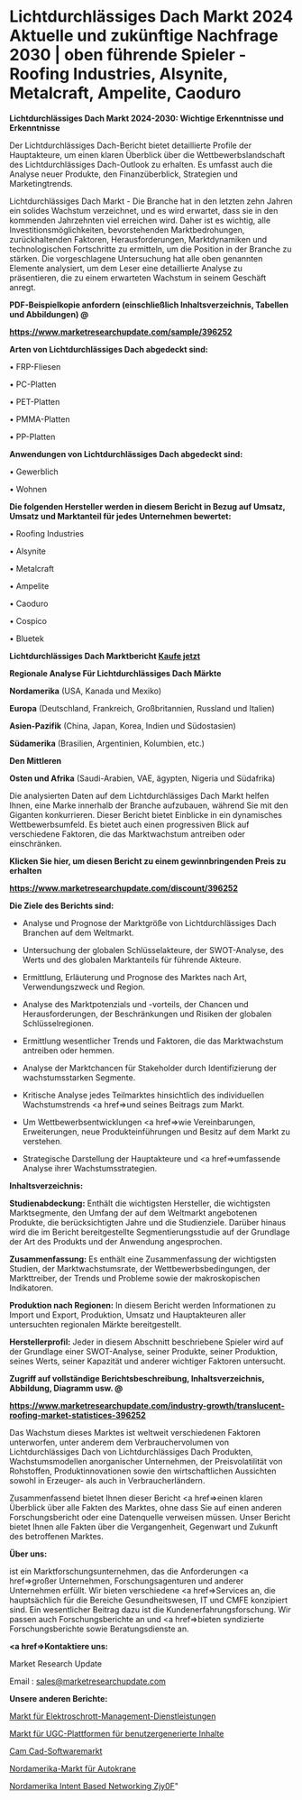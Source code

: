 # Lichtdurchlässiges Dach Markt 2024 Aktuelle und zukünftige Nachfrage 2030 | oben führende Spieler - Roofing Industries, Alsynite, Metalcraft, Ampelite, Caoduro

<strong>Lichtdurchlässiges Dach Markt 2024-2030: Wichtige Erkenntnisse und Erkenntnisse</strong>

Der Lichtdurchlässiges Dach-Bericht bietet detaillierte Profile der Hauptakteure, um einen klaren Überblick über die Wettbewerbslandschaft des Lichtdurchlässiges Dach-Outlook zu erhalten. Es umfasst auch die Analyse neuer Produkte, den Finanzüberblick, Strategien und Marketingtrends.

Lichtdurchlässiges Dach Markt - Die Branche hat in den letzten zehn Jahren ein solides Wachstum verzeichnet, und es wird erwartet, dass sie in den kommenden Jahrzehnten viel erreichen wird. Daher ist es wichtig, alle Investitionsmöglichkeiten, bevorstehenden Marktbedrohungen, zurückhaltenden Faktoren, Herausforderungen, Marktdynamiken und technologischen Fortschritte zu ermitteln, um die Position in der Branche zu stärken. Die vorgeschlagene Untersuchung hat alle oben genannten Elemente analysiert, um dem Leser eine detaillierte Analyse zu präsentieren, die zu einem erwarteten Wachstum in seinem Geschäft anregt.



<strong><b>PDF-Beispielkopie anfordern (einschließlich Inhaltsverzeichnis, Tabellen und Abbildungen) @ </b></strong>

<strong><a href=https://www.marketresearchupdate.com/sample/396252>

<strong>https://www.marketresearchupdate.com/sample/396252</u></a></strong></strong>



<strong>Arten von Lichtdurchlässiges Dach abgedeckt sind:</strong>

• FRP-Fliesen

• PC-Platten

• PET-Platten

• PMMA-Platten

• PP-Platten



<strong>Anwendungen von Lichtdurchlässiges Dach abgedeckt sind:</strong>

• Gewerblich

• Wohnen



<strong>Die folgenden Hersteller werden in diesem Bericht in Bezug auf Umsatz, Umsatz und Marktanteil für jedes Unternehmen bewertet:</strong>

• Roofing Industries

• Alsynite

• Metalcraft

• Ampelite

• Caoduro

• Cospico

• Bluetek



<strong>Lichtdurchlässiges Dach Marktbericht <a href=https://www.marketresearchupdate.com/buynow/396252>Kaufe jetzt</a></strong>



<strong>Regionale Analyse Für Lichtdurchlässiges Dach Märkte</strong>



<strong>Nordamerika</strong> (USA, Kanada und Mexiko)



<strong>Europa</strong> (Deutschland, Frankreich, Großbritannien, Russland und Italien)



<strong>Asien-Pazifik</strong> (China, Japan, Korea, Indien und Südostasien)



<strong>Südamerika</strong> (Brasilien, Argentinien, Kolumbien, etc.)



<strong>Den Mittleren</strong> 

<strong>Osten und Afrika</strong> (Saudi-Arabien, VAE, ägypten, Nigeria und Südafrika)

Die analysierten Daten auf dem Lichtdurchlässiges Dach Markt helfen Ihnen, eine Marke innerhalb der Branche aufzubauen, während Sie mit den Giganten konkurrieren. Dieser Bericht bietet Einblicke in ein dynamisches Wettbewerbsumfeld. Es bietet auch einen progressiven Blick auf verschiedene Faktoren, die das Marktwachstum antreiben oder einschränken.



<strong>Klicken Sie hier, um diesen Bericht zu einem gewinnbringenden Preis zu erhalten
</strong>

<strong><a href=https://www.marketresearchupdate.com/discount/396252>https://www.marketresearchupdate.com/discount/396252</b></u></strong></a>



<strong>Die Ziele des Berichts sind:</strong>

- Analyse und Prognose der Marktgröße von Lichtdurchlässiges Dach Branchen auf dem Weltmarkt.

- Untersuchung der globalen Schlüsselakteure, der SWOT-Analyse, des Werts und des globalen Marktanteils für führende Akteure.

- Ermittlung, Erläuterung und Prognose des Marktes nach Art, Verwendungszweck und Region.

- Analyse des Marktpotenzials und -vorteils, der Chancen und Herausforderungen, der Beschränkungen und Risiken der globalen Schlüsselregionen.

- Ermittlung wesentlicher Trends und Faktoren, die das Marktwachstum antreiben oder hemmen.

- Analyse der Marktchancen für Stakeholder durch Identifizierung der wachstumsstarken Segmente.

- Kritische Analyse jedes Teilmarktes hinsichtlich des individuellen Wachstumstrends <a href=>und</a> seines Beitrags zum Markt.

- Um Wettbewerbsentwicklungen <a href=>wie</a> Vereinbarungen, Erweiterungen, neue Produkteinführungen und Besitz auf dem Markt zu verstehen.

- Strategische Darstellung der Hauptakteure und <a href=>umfas</a>sende Analyse ihrer Wachstumsstrategien.



<strong>Inhaltsverzeichnis:</strong>



<strong>Studienabdeckung:</strong> Enthält die wichtigsten Hersteller, die wichtigsten Marktsegmente, den Umfang der auf dem Weltmarkt angebotenen Produkte, die berücksichtigten Jahre und die Studienziele. Darüber hinaus wird die im Bericht bereitgestellte Segmentierungsstudie auf der Grundlage der Art des Produkts und der Anwendung angesprochen.



<strong>Zusammenfassung:</strong> Es enthält eine Zusammenfassung der wichtigsten Studien, der Marktwachstumsrate, der Wettbewerbsbedingungen, der Markttreiber, der Trends und Probleme sowie der makroskopischen Indikatoren.



<strong>Produktion nach Regionen:</strong> In diesem Bericht werden Informationen zu Import und Export, Produktion, Umsatz und Hauptakteuren aller untersuchten regionalen Märkte bereitgestellt.



<strong>Herstellerprofil:</strong> Jeder in diesem Abschnitt beschriebene Spieler wird auf der Grundlage einer SWOT-Analyse, seiner Produkte, seiner Produktion, seines Werts, seiner Kapazität und anderer wichtiger Faktoren untersucht.



<strong><b>Zugriff auf vollständige Berichtsbeschreibung, Inhaltsverzeichnis, Abbildung, Diagramm usw. @ </b></strong>

<strong><a href=https://www.marketresearchupdate.com/industry-growth/translucent-roofing-market-statistices-396252>https://www.marketresearchupdate.com/industry-growth/translucent-roofing-market-statistices-396252</a></strong>

Das Wachstum dieses Marktes ist weltweit verschiedenen Faktoren unterworfen, unter anderem dem Verbrauchervolumen von Lichtdurchlässiges Dach von Lichtdurchlässiges Dach Produkten, Wachstumsmodellen anorganischer Unternehmen, der Preisvolatilität von Rohstoffen, Produktinnovationen sowie den wirtschaftlichen Aussichten sowohl in Erzeuger- als auch in Verbraucherländern.

Zusammenfassend bietet Ihnen dieser Bericht <a href=>einen</a> klaren Überblick über alle Fakten des Marktes, ohne dass Sie auf einen anderen Forschungsbericht oder eine Datenquelle verweisen müssen. Unser Bericht bietet Ihnen alle Fakten über die Vergangenheit, Gegenwart und Zukunft des betroffenen Marktes.



<strong>Über uns:</strong>

 ist ein Marktforschungsunternehmen, das die Anforderungen <a href=>großer</a> Unternehmen, Forschungsagenturen und anderer Unternehmen erfüllt. Wir bieten verschiedene <a href=>Services</a> an, die hauptsächlich für die Bereiche Gesundheitswesen, IT und CMFE konzipiert sind. Ein wesentlicher Beitrag dazu ist die Kundenerfahrungsforschung. Wir passen auch Forschungsberichte an und <a href=>bieten</a> syndizierte Forschungsberichte sowie Beratungsdienste an.



<strong><a href=>Kontaktiere uns:</a></strong>

Market Research Update

Email : sales@marketresearchupdate.com



<strong>Unsere anderen Berichte:</strong>

<a href=https://www.linkedin.com/pulse/e-waste-management-service-market-demand-future>Markt für Elektroschrott-Management-Dienstleistungen</a>

<a href=https://www.linkedin.com/pulse/user-generated-content-ugc-platforms-market-6f>Markt für UGC-Plattformen für benutzergenerierte Inhalte</a>

<a href=https://www.linkedin.com/pulse/cam-cad-software-market-2023-remarking-enormous>Cam Cad-Softwaremarkt</a>

<a href=https://www.linkedin.com/pulse/north-america-auto-crane-market-size>Nordamerika-Markt für Autokrane</a>

<a href=https://www.linkedin.com/pulse/north-america-intent-based-networking-zjy0f/>Nordamerika Intent Based Networking Zjy0F</a>"
